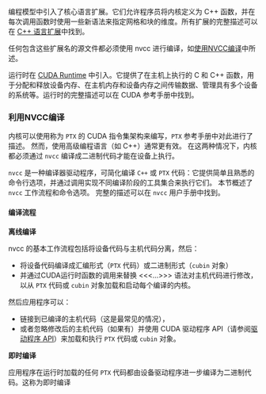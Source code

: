 编程模型中引入了核心语言扩展。它们允许程序员将内核定义为 C++ 函数，并在每次调用函数时使用一些新语法来指定网格和块的维度。所有扩展的完整描述可以在 [C++ 语言扩展](https://docs.nvidia.com/cuda/cuda-c-programming-guide/index.html#c-language-extensions)中找到。

任何包含这些扩展名的源文件都必须使用 nvcc 进行编译，如[使用NVCC编译](https://docs.nvidia.com/cuda/cuda-c-programming-guide/index.html#compilation-with-nvcc)中所述。

运行时在 [CUDA Runtime](https://docs.nvidia.com/cuda/cuda-c-programming-guide/index.html#cuda-c-runtime) 中引入。它提供了在主机上执行的 C 和 C++ 函数，用于分配和释放设备内存、在主机内存和设备内存之间传输数据、管理具有多个设备的系统等。运行时的完整描述可以在 CUDA 参考手册中找到。

### 利用NVCC编译

内核可以使用称为 `PTX` 的 CUDA 指令集架构来编写，`PTX` 参考手册中对此进行了描述。 然而，使用高级编程语言（如 C++）通常更有效。 在这两种情况下，内核都必须通过 `nvcc` 编译成二进制代码才能在设备上执行。

`nvcc` 是一种编译器驱动程序，可简化编译 `C++` 或 `PTX` 代码：它提供简单且熟悉的命令行选项，并通过调用实现不同编译阶段的工具集合来执行它们。 本节概述了 `nvcc` 工作流程和命令选项。 完整的描述可以在 `nvcc` 用户手册中找到。

#### 编译流程

**离线编译**

nvcc 的基本工作流程包括将设备代码与主机代码分离，然后：

- 将设备代码编译成汇编形式（`PTX` 代码）或二进制形式（`cubin` 对象）
- 并通过CUDA运行时函数的调用来替换 <<<…>>> 语法对主机代码进行修改，以从 `PTX` 代码或 `cubin` 对象加载和启动每个编译的内核。

然后应用程序可以：

- 链接到已编译的主机代码（这是最常见的情况），
- 或者忽略修改后的主机代码（如果有）并使用 CUDA 驱动程序 API（请参阅[驱动程序 API](https://docs.nvidia.com/cuda/cuda-c-programming-guide/index.html#driver-api)）来加载和执行 `PTX` 代码或 `cubin` 对象。

**即时编译**

应用程序在运行时加载的任何 `PTX` 代码都由设备驱动程序进一步编译为二进制代码。这称为即时编译